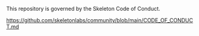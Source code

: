 This repository is governed by the Skeleton Code of Conduct.

https://github.com/skeletonlabs/community/blob/main/CODE_OF_CONDUCT.md
